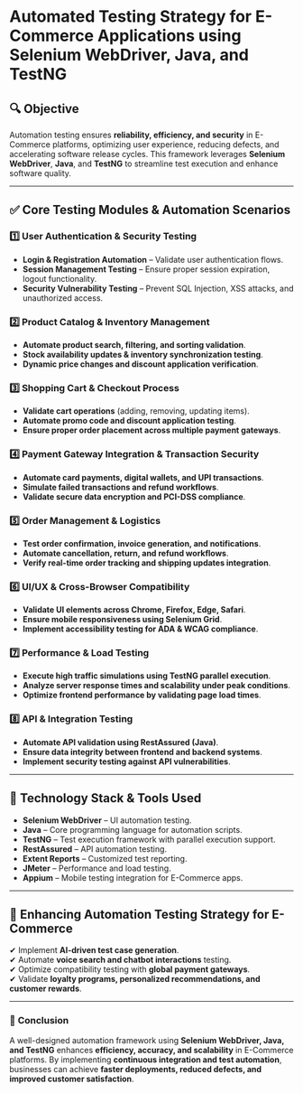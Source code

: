 
# **Automated Testing Strategy for E-Commerce Applications using Selenium WebDriver, Java, and TestNG**  

## **🔍 Objective**  
Automation testing ensures **reliability, efficiency, and security** in E-Commerce platforms, optimizing user experience, reducing defects, and accelerating software release cycles. This framework leverages **Selenium WebDriver**, **Java**, and **TestNG** to streamline test execution and enhance software quality.

---

## ✅ **Core Testing Modules & Automation Scenarios**  

### **1️⃣ User Authentication & Security Testing**  
- **Login & Registration Automation** – Validate user authentication flows.  
- **Session Management Testing** – Ensure proper session expiration, logout functionality.  
- **Security Vulnerability Testing** – Prevent SQL Injection, XSS attacks, and unauthorized access.  

### **2️⃣ Product Catalog & Inventory Management**  
- **Automate product search, filtering, and sorting validation**.  
- **Stock availability updates & inventory synchronization testing**.  
- **Dynamic price changes and discount application verification**.  

### **3️⃣ Shopping Cart & Checkout Process**  
- **Validate cart operations** (adding, removing, updating items).  
- **Automate promo code and discount application testing**.  
- **Ensure proper order placement across multiple payment gateways**.  

### **4️⃣ Payment Gateway Integration & Transaction Security**  
- **Automate card payments, digital wallets, and UPI transactions**.  
- **Simulate failed transactions and refund workflows**.  
- **Validate secure data encryption and PCI-DSS compliance**.  

### **5️⃣ Order Management & Logistics**  
- **Test order confirmation, invoice generation, and notifications**.  
- **Automate cancellation, return, and refund workflows**.  
- **Verify real-time order tracking and shipping updates integration**.  

### **6️⃣ UI/UX & Cross-Browser Compatibility**  
- **Validate UI elements across Chrome, Firefox, Edge, Safari**.  
- **Ensure mobile responsiveness using Selenium Grid**.  
- **Implement accessibility testing for ADA & WCAG compliance**.  

### **7️⃣ Performance & Load Testing**  
- **Execute high traffic simulations using TestNG parallel execution**.  
- **Analyze server response times and scalability under peak conditions**.  
- **Optimize frontend performance by validating page load times**.  

### **8️⃣ API & Integration Testing**  
- **Automate API validation using RestAssured (Java)**.  
- **Ensure data integrity between frontend and backend systems**.  
- **Implement security testing against API vulnerabilities**.  

---

## 🔧 **Technology Stack & Tools Used**  
- **Selenium WebDriver** – UI automation testing.  
- **Java** – Core programming language for automation scripts.  
- **TestNG** – Test execution framework with parallel execution support.  
- **RestAssured** – API automation testing.  
- **Extent Reports** – Customized test reporting.  
- **JMeter** – Performance and load testing.  
- **Appium** – Mobile testing integration for E-Commerce apps.  

---

## 🚀 **Enhancing Automation Testing Strategy for E-Commerce**  
✔ Implement **AI-driven test case generation**.  
✔ Automate **voice search and chatbot interactions** testing.  
✔ Optimize compatibility testing with **global payment gateways**.  
✔ Validate **loyalty programs, personalized recommendations, and customer rewards**.  

---

### 🎯 **Conclusion**  
A well-designed automation framework using **Selenium WebDriver, Java, and TestNG** enhances **efficiency, accuracy, and scalability** in E-Commerce platforms. By implementing **continuous integration and test automation**, businesses can achieve **faster deployments, reduced defects, and improved customer satisfaction**.  
 

